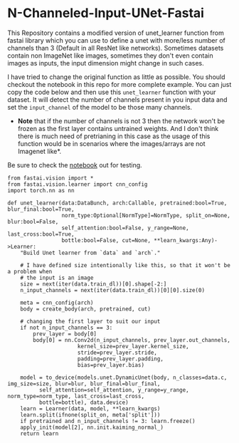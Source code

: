 # N-Channeled-Input-UNet-Fastai
This Repository contains a modified version of unet_learner function from fastai library which you can use to define a unet with more/less number of channels than 3 (Default in all ResNet like networks). Sometimes datasets contain non ImageNet like images, sometimes they don't even contain images as inputs, the input dimension might change in such cases. 

I have tried to change the original function as little as possible. You should checkout the notebook in this repo for more complete example. You can just copy the code below and then use this `unet_learner` function with your dataset. It will detect the number of channels present in you input data and set the `input_channel` of the model to be those many channels. 

* **Note**  that if the number of channels is not 3 then the network won't be frozen as the first layer contains untrained weights. And I don't think there is much need of pretrianing in this case as the usage of this function would be in scenarios where the images/arrays are not Imagenet like*. 

Be sure to check the [notebook](https://github.com/navidpanchi/N-Channeled-Input-UNet-Fastai/blob/master/N-Channeled-Input-UNet%20.ipynb) out for testing. 

```
from fastai.vision import *
from fastai.vision.learner import cnn_config
import torch.nn as nn

def unet_learner(data:DataBunch, arch:Callable, pretrained:bool=True, blur_final:bool=True,
                 norm_type:Optional[NormType]=NormType, split_on=None, blur:bool=False,
                 self_attention:bool=False, y_range=None, last_cross:bool=True,
                 bottle:bool=False, cut=None, **learn_kwargs:Any)->Learner:
    "Build Unet learner from `data` and `arch`."
    
    # I have defined size intentionally like this, so that it won't be a problem when 
    # the input is an image 
    size = next(iter(data.train_dl))[0].shape[-2:]
    n_input_channels = next(iter(data.train_dl))[0][0].size(0)    
        
    meta = cnn_config(arch)
    body = create_body(arch, pretrained, cut)
    
    # changing the first layer to suit our input
    if not n_input_channels == 3: 
        prev_layer = body[0]
        body[0] = nn.Conv2d(n_input_channels, prev_layer.out_channels, 
                      kernel_size=prev_layer.kernel_size, 
                      stride=prev_layer.stride, 
                      padding=prev_layer.padding, 
                      bias=prev_layer.bias)

    model = to_device(models.unet.DynamicUnet(body, n_classes=data.c, img_size=size, blur=blur, blur_final=blur_final,
          self_attention=self_attention, y_range=y_range, norm_type=norm_type, last_cross=last_cross,
          bottle=bottle), data.device)
    learn = Learner(data, model, **learn_kwargs)
    learn.split(ifnone(split_on, meta['split']))
    if pretrained and n_input_channels != 3: learn.freeze()
    apply_init(model[2], nn.init.kaiming_normal_)
    return learn
```
